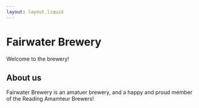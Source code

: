 ```yaml
---
layout: layout.liquid
---
```

# Fairwater Brewery

Welcome to the brewery!

## About us
Fairwater Brewery is an amatuer brewery, and a happy and proud member of the Reading Amamteur Brewers!